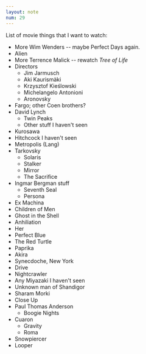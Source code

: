 ```yaml
---
layout: note
num: 29
---
```


List of movie things that I want to watch: 

* More Wim Wenders -- maybe Perfect Days again. 
* Alien
* More Terrence Malick -- rewatch *Tree of Life*
* Directors
    * Jim Jarmusch
    * Aki Kaurismäki
    * Krzysztof Kieślowski
    * Michelangelo Antonioni
    * Aronovsky
* Fargo; other Coen brothers? 
* David Lynch
    * Twin Peaks
    * Other stuff I haven't seen
* Kurosawa
* Hitchcock I haven't seen
* Metropolis (Lang)
* Tarkovsky 
    * Solaris
    * Stalker
    * Mirror
    * The Sacrifice
* Ingmar Bergman stuff 
    * Seventh Seal 
    * Persona
* Ex Machina 
* Children of Men
* Ghost in the Shell
* Anhiliation 
* Her
* Perfect Blue
* The Red Turtle
* Paprika
* Akira
* Synecdoche, New York
* Drive
* Nightcrawler 
* Any Miyazaki I haven't seen
* Unknown man of Shandigor
* Sharam Morki 
* Close Up
* Paul Thomas Anderson
    * Boogie Nights
* Cuaron
    * Gravity 
    * Roma
* Snowpiercer
* Looper
